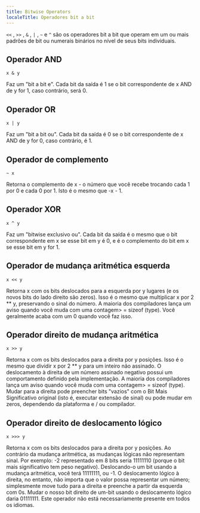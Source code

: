 ```yaml
---
title: Bitwise Operators
localeTitle: Operadores bit a bit
---
```

`<<` , `>>` , `&` , `|` , `~` e `^` são os operadores bit a bit que operam em um ou mais padrões de bit ou numerais binários no nível de seus bits individuais.

## Operador AND

`x & y`

Faz um "bit a bit e". Cada bit da saída é 1 se o bit correspondente de x AND de y for 1, caso contrário, será 0.

## Operador OR

`x | y`

Faz um "bit a bit ou". Cada bit da saída é 0 se o bit correspondente de x AND de y for 0, caso contrário, é 1.

## Operador de complemento

`~ x`

Retorna o complemento de x - o número que você recebe trocando cada 1 por 0 e cada 0 por 1. Isto é o mesmo que -x - 1.

## Operador XOR

`x ^ y`

Faz um "bitwise exclusivo ou". Cada bit da saída é o mesmo que o bit correspondente em x se esse bit em y é 0, e é o complemento do bit em x se esse bit em y for 1.

## Operador de mudança aritmética esquerda

`x << y`

Retorna x com os bits deslocados para a esquerda por y lugares (e os novos bits do lado direito são zeros). Isso é o mesmo que multiplicar x por 2 \*\* y, preservando o sinal do número. A maioria dos compiladores lança um aviso quando você muda com uma contagem> = sizeof (type). Você geralmente acaba com um 0 quando você faz isso.

## Operador direito de mudança aritmética

`x >> y`

Retorna x com os bits deslocados para a direita por y posições. Isso é o mesmo que dividir x por 2 \*\* y para um inteiro não assinado. O deslocamento à direita de um número assinado negativo possui um comportamento definido pela implementação. A maioria dos compiladores lança um aviso quando você muda com uma contagem> = sizeof (type). Mudar para a direita pode preencher bits "vazios" com o Bit Mais Significativo original (isto é, executar extensão de sinal) ou pode mudar em zeros, dependendo da plataforma e / ou compilador.

## Operador direito de deslocamento lógico

`x >>> y`

Retorna x com os bits deslocados para a direita por y posições. Ao contrário da mudança aritmética, as mudanças lógicas não representam sinal. Por exemplo: -2 representado em 8 bits seria 11111110 (porque o bit mais significativo tem peso negativo). Deslocando-o um bit usando a mudança aritmética, você terá 11111111, ou -1. O deslocamento lógico à direita, no entanto, não importa que o valor possa representar um número; simplesmente move tudo para a direita e preenche a partir da esquerda com 0s. Mudar o nosso bit direito de um-bit usando o deslocamento lógico daria 01111111. Este operador não está necessariamente presente em todos os idiomas.